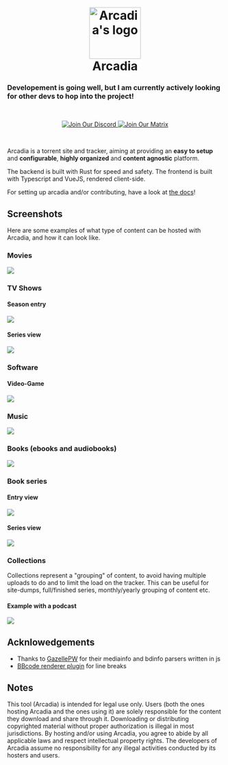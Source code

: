 <h1 align="center">
  <img alt="Arcadia's logo" src="./media/arcadia_logo.png" width="120px"/><br/>
  Arcadia
</h1>

### Developement is going well, but I am currently actively looking for other devs to hop into the project!

</br>

<p align="center">
  <a href="https://discord.gg/amYWVk7pS3">
    <img src="https://img.shields.io/badge/Discord-Chat-5865F2?logo=discord&logoColor=white" alt="Join Our Discord">
  </a>
  <a href="https://matrix.to/#/%23Arcadia-Solutions%3Amatrix.org?via=matrix.org">
    <img src="https://img.shields.io/badge/Matrix-Chat-000?logo=matrix&logoColor=fff" alt="Join Our Matrix">
  </a>
</p>

</br>

Arcadia is a torrent site and tracker, aiming at providing an **easy to setup** and **configurable**, **highly organized** and **content agnostic** platform.

The backend is built with Rust for speed and safety. The frontend is built with Typescript and VueJS, rendered client-side.

For setting up arcadia and/or contributing, have a look at [the docs](https://arcadia-solutions.github.io/arcadia/)!

## Screenshots

Here are some examples of what type of content can be hosted with Arcadia, and how it can look like.

### Movies

![](media/movie.png)

### TV Shows

#### Season entry

![](media/tvshow.png)

#### Series view

![](media/tvshow-series.png)

### Software

#### Video-Game

![](media/software-game.png)

### Music

![](media/music.png)

### Books (ebooks and audiobooks)

![](media/book.png)

### Book series

#### Entry view

![](media/book-illustrated.png)

#### Series view

![](media/book-illustrated-series.png)

### Collections

Collections represent a "grouping" of content, to avoid having multiple uploads to do and to limit the load on the tracker. This can be useful for site-dumps, full/finished series, monthly/yearly grouping of content etc.

#### Example with a podcast

![](media/collection-podcast.png)

## Acknlowedgements

- Thanks to [GazellePW](https://github.com/Mosasauroidea/GazellePW/) for their mediainfo and bdinfo parsers written in js
- [BBcode renderer plugin](https://github.com/JiLiZART/BBob/issues/125#issuecomment-1774257527) for line breaks

## Notes

This tool (Arcadia) is intended for legal use only. Users (both the ones hosting Arcadia and the ones using it) are solely responsible for the content they download and share through it. Downloading or distributing copyrighted material without proper authorization is illegal in most jurisdictions. By hosting and/or using Arcadia, you agree to abide by all applicable laws and respect intellectual property rights. The developers of Arcadia assume no responsibility for any illegal activities conducted by its hosters and users.
